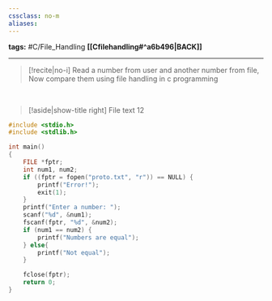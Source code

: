 ```yaml
---
cssclass: no-m
aliases:
---
```

**tags:** #C/File_Handling 
**[[Cfilehandling#^a6b496|BACK]]**

---
>[!recite|no-i] Read a number from user and another number from file, Now compare them using file handling in c programming

<br>

>[!aside|show-title right] File text
> 12
```C
#include <stdio.h>
#include <stdlib.h>

int main()
{
    FILE *fptr;
    int num1, num2;
    if ((fptr = fopen("proto.txt", "r")) == NULL) {
        printf("Error!");
        exit(1);
    }
    printf("Enter a number: ");
    scanf("%d", &num1);
    fscanf(fptr, "%d", &num2);
    if (num1 == num2) {
        printf("Numbers are equal");
    } else{
        printf("Not equal");
    }

    fclose(fptr);
    return 0;
}
```